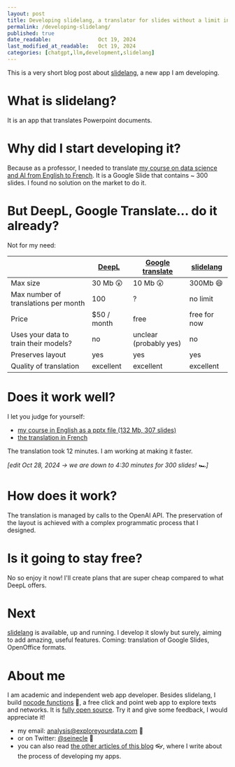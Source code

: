 ```yaml
---
layout: post
title: Developing slidelang, a translator for slides without a limit in file size.
permalink: /developing-slidelang/
published: true
date_readable:               Oct 19, 2024
last_modified_at_readable:   Oct 19, 2024
categories: [chatgpt,llm,development,slidelang]
---
```

This is a very short blog post about [slidelang](https://alpha.slidelang.com/), a new app I am developing.

# What is slidelang?
It is an app that translates Powerpoint documents.

# Why did I start developing it?
Because as a professor, I needed to translate [my course on data science and AI from English to French](https://docs.google.com/presentation/d/1RIK6Qb_wufbdJayJn9EWMocfBBIHU__Ux_XIbDh7jCI). It is a Google Slide that contains ~ 300 slides. I found no solution on the market to do it.

# But DeepL, Google Translate... do it already?
Not for my need:

|| [DeepL](https://www.deepl.com/fr/pro)    | [Google translate](https://support.google.com/translate/answer/2534559?ref_topic=7011659&hl=en) |  [slidelang](https://alpha.slidelang.com/) |
| --------| --------| -------- | ------- |
|Max size|30 Mb 😲 |10 Mb 😲 |300Mb 😄|
|Max number of translations per month| 100  | ?    | no limit    |
|Price| $50 / month | free     |  free for now   |
|Uses your data to train their models?|no | unclear (probably yes)     |  no   |
|Preserves layout| yes    | yes    | yes    |
|Quality of translation|excellent    |excellent    |excellent    |

# Does it work well?
I let you judge for yourself:
- [my course in English as a pptx file (132 Mb, 307 slides)](https://docs.google.com/presentation/d/1DccGhUM99qPP_vp0Y569HcmaRXvZyWmE/export/pptx)
- [the translation in French](https://docs.google.com/presentation/d/1D_XD8IJTDtFqXSq2880RDmelHruQjrhz/export/pptx)

The translation took 12 minutes. I am working at making it faster.

*[edit Oct 28, 2024 -> we are down to 4:30 minutes for 300 slides! 🏎️]*

# How does it work?
The translation is managed by calls to the OpenAI API. The preservation of the layout is achieved with a complex programmatic process that I designed.

# Is it going to stay free?
No so enjoy it now! I'll create plans that are super cheap compared to what DeepL offers.

# Next
[slidelang](https://alpha.slidelang.com/) is available, up and running. I develop it slowly but surely, aiming to add amazing, useful features. Coming: translation of Google Slides, OpenOffice formats.

# About me
I am academic and independent web app developer. Besides slidelang, I build [nocode functions](https://nocodefunctions.com) 🔎, a free click and point web app to explore texts and networks. It is [fully open source](https://github.com/seinecle/nocodefunctions). Try it and give some feedback, I would appreciate it!

* my email: [analysis@exploreyourdata.com](mailto:analysis@exploreyourdata.com) 📧
* or on Twitter: [@seinecle](https://twitter.com/seinecle) 📱
* you can also read [the other articles of this blog](https://nocodefunctions.com/blog) 👓, where I write about the process of developing my apps.
